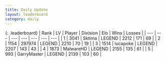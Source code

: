 ```yaml
---
title: Daily Update
layout: leaderboard
category: daily
---
```


{: .leaderboard}
| Rank | LV | Player | Division | Elo | Wins | Losses |
| --- | --- | --- | --- | --- | --- | --- |
| <span data-change="3">1</span> | 3041 | <span title="ID: 353063">Sktima</span> | LEGEND | <span data-change="49">2212</span> | <span data-change="21">171</span> | <span data-change="4">69</span> |
| <span data-change="-1">2</span> | 1154 | <span title="ID: 544038">297974</span> | LEGEND | <span data-change="0">2210</span> | <span data-change="0">70</span> | <span data-change="0">19</span> |
| <span data-change="-1">3</span> | 1514 | <span title="ID: 41925">lucapoke</span> | LEGEND | <span data-change="11">2207</span> | <span data-change="17">143</span> | <span data-change="6">43</span> |
| <span data-change="-1">4</span> | 1873 | <span title="ID: 261794">MalwareHD</span> | LEGEND | <span data-change="-15">2155</span> | <span data-change="13">135</span> | <span data-change="7">61</span> |
| <span data-change="0">5</span> | 993 | <span title="ID: 86076">GarryMaster</span> | LEGEND | <span data-change="3">2139</span> | <span data-change="2">103</span> | <span data-change="1">60</span> |